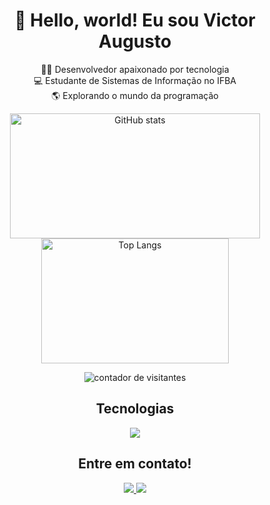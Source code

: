 <h1 align="center"> 👋 Hello, world! Eu sou Victor Augusto</h1>

<p align="center">
     👨‍💻 Desenvolvedor apaixonado por tecnologia <br>
     💻 Estudante de Sistemas de Informação no IFBA <br>
     🌎 Explorando o mundo da programação
</p>

<p align="center">
    <img src="https://github-readme-stats.vercel.app/api?username=VictorASDev&show_icons=true&theme=tokyonight" alt="GitHub stats" height="200px" width="400px"/>
    <img src="https://github-readme-stats.vercel.app/api/top-langs/?username=VictorASDev&layout=compact&theme=tokyonight" alt="Top Langs" height="200px" width="300px"/>
</p>

<p align="center">
  <img src="https://komarev.com/ghpvc/?username=seu-usuario&label=Profile%20views&color=0e75b6&style=flat" alt="contador de visitantes" />
</p>

<h2 align="center"> Tecnologias </h2>

<p align="center">
  <a href="https://skillicons.dev">
    <img src="https://skillicons.dev/icons?i=js,html,css,typescript,tailwind,react,java,mysql" />
  </a>
</p>

<h2 align="center"> Entre em contato! </h2>
<p align="center">
  <a href="https://www.linkedin.com/in/victor-augusto-silva-jesus" target="_blank">
    <img src="https://img.shields.io/badge/LinkedIn-blue?style=for-the-badge&logo=linkedin&logoColor=white" />
  </a>
  <a href="mailto:victor.augustosilva004@gmail.com" target="_blank">
    <img src="https://img.shields.io/badge/Gmail-red?style=for-the-badge&logo=gmail&logoColor=white" />
  </a>
</p>
